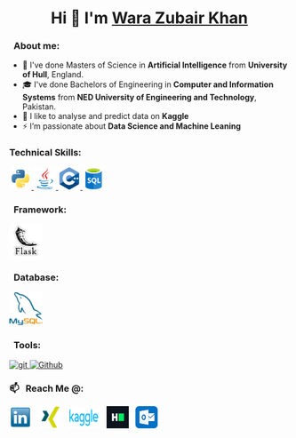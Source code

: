 <h1 align="center">
  Hi 👋 I'm <a href="https://www.linkedin.com/in/wara-zubair-khan-382940105/">Wara Zubair Khan</a>
  <br>
 </h1>
 
### &nbsp; About me:
- 🔭 I've done Masters of Science in <b>Artificial Intelligence</b> from <b>University of Hull</b>, England.
- 🎓 I've done Bachelors of Engineering in <b>Computer and Information Systems</b> from <b>NED University of Engineering and Technology</b>, Pakistan.
- 🌱 I like to analyse and predict data on <b>Kaggle</b>
- ⚡ I’m passionate about <b>Data Science and Machine Leaning </b>

<h3 align="left">Technical Skills:</h3>
<p align="left"> 
  <a href="https://www.python.org" target="_blank" rel="noreferrer"> <img src="https://raw.githubusercontent.com/devicons/devicon/master/icons/python/python-original.svg" alt="python" width="40" height="40"/> </a> 
    <a href="https://www.java.com" target="_blank" rel="noreferrer"> <img src="https://raw.githubusercontent.com/devicons/devicon/master/icons/java/java-original.svg" alt="java" width="40" height="40"/> </a> 
    <a href="https://www.w3schools.com/cpp/" target="_blank" rel="noreferrer"> <img src="https://raw.githubusercontent.com/devicons/devicon/master/icons/cplusplus/cplusplus-original.svg" alt="cplusplus" width="40" height="40"/> </a> 
     <a href="https://www.w3schools.com/sql/sql_view.asp" target="_blank" rel="noreferrer"> <img src="https://raw.githubusercontent.com/warazkhan/warazkhan/main/sql.png" alt="sql" width="40" height="40"/> </a> 
</p>

### &nbsp; Framework:
<p align="left">
  <a href="https://flask.palletsprojects.com/en/2.0.x/" target="_blank" rel="noreferrer">  <img src="https://raw.githubusercontent.com/warazkhan/warazkhan/main/flask.png" alt="flask" width="60" height="60"/> </a>
</p>

### &nbsp; Database:
<p align="left">
  <a href="https://www.mysql.com/" target="_blank" rel="noreferrer">  <img src="https://raw.githubusercontent.com/warazkhan/warazkhan/main/mySql.png" alt="flask" width="60" height="60"/> </a>
</p>

### &nbsp; Tools:
<p align="left">
  <a href="https://git-scm.com/" target="_blank" rel="noreferrer"> <img src="https://img.icons8.com/color/48/000000/git.png" alt="git" width="40" height="40"/> </a> 
  <a href="https://github.com/" target="_blank" rel="noreferrer"> <img src="https://img.icons8.com/fluency/48/000000/github.png" alt="Github" width="40" height="40"/> </a>
</p>


### 📫 &nbsp; Reach Me @:
<a href="https://www.linkedin.com/in/wara-zubair-khan-382940105/"><img alt="LinkedIn" src="https://raw.githubusercontent.com/warazkhan/warazkhan/main/linkedIn.png" width="40" height="40"></a> &nbsp;
<a href="https://www.xing.com/profile/WaraZubair_Khan/cv"><img alt="Xing" src="https://raw.githubusercontent.com/warazkhan/warazkhan/main/xing.png" width="40" height="40"></a> &nbsp;
<a href="https://www.kaggle.com/warazubairkhan"><img alt="Kaggle" src="https://raw.githubusercontent.com/warazkhan/warazkhan/main/kaggle.png" width="60" height="40"></a> &nbsp;
<a href="https://www.hackerrank.com/warazkhan?hr_r=1"><img alt="HackerRank" src="https://raw.githubusercontent.com/warazkhan/warazkhan/main/HackerRank.png" width="40" height="40"></a> &nbsp;
<a href="mailto:warazkhan@outlook.com.com"><img alt="Outlook" src="https://raw.githubusercontent.com/warazkhan/warazkhan/main/outlook.png" width="40" height="40"></a> &nbsp;


